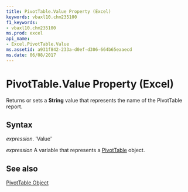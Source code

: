 ```yaml
---
title: PivotTable.Value Property (Excel)
keywords: vbaxl10.chm235100
f1_keywords:
- vbaxl10.chm235100
ms.prod: excel
api_name:
- Excel.PivotTable.Value
ms.assetid: a931f842-233a-d0ef-d306-664b65eaaecd
ms.date: 06/08/2017
---
```



# PivotTable.Value Property (Excel)

Returns or sets a  **String** value that represents the name of the PivotTable report.


## Syntax

 _expression_. 'Value'

 _expression_ A variable that represents a [PivotTable](./Excel.PivotTable.md) object.


## See also


[PivotTable Object](Excel.PivotTable.md)


